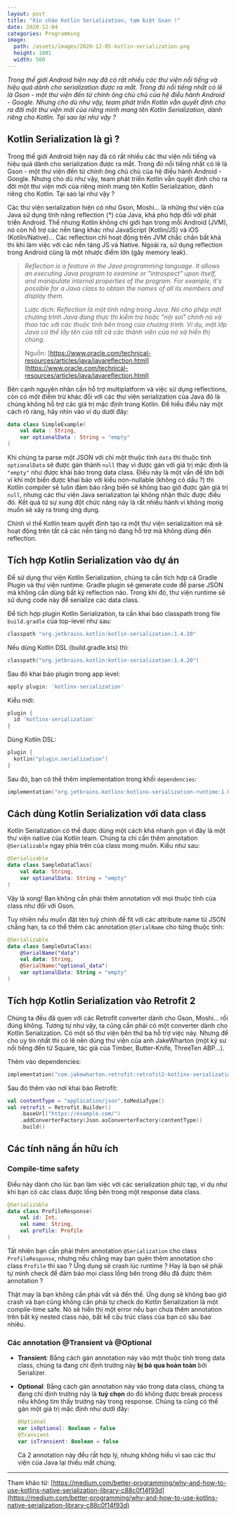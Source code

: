 ```yaml
---
layout: post
title: "Xin chào Kotlin Serialization, tạm biệt Gson !"
date: 2020-12-04
categories: Programming
image:
  path: /assets/images/2020-12-05-kotlin-serialization.png
  height: 1001
  width: 500
---
```


*Trong thế giới Android hiện nay đã có rất nhiều các thư viện nổi tiếng và hiệu quả dành cho serialization được ra mắt. Trong đó nổi tiếng nhất có lẽ là Gson - một thư viện đến từ chính ông chủ chủ của hệ điều hành Android - Google. Nhưng cho dù như vậy, team phát triển Kotlin vẫn quyết định cho ra đời một thư viện mới của riêng mình mang tên Kotlin Serialization, dành riêng cho Kotlin. Tại sao lại như vậy ?*

## Kotlin Serialization là gì ?

Trong thế giới Android hiện nay đã có rất nhiều các thư viện nổi tiếng và hiệu quả dành cho serialization được ra mắt. Trong đó nổi tiếng nhất có lẽ là Gson - một thư viện đến từ chính ông chủ chủ của hệ điều hành Android - Google. Nhưng cho dù như vậy, team phát triển Kotlin vẫn quyết định cho ra đời một thư viện mới của riêng mình mang tên Kotlin Serialization, dành riêng cho Kotlin. Tại sao lại như vậy ?

Các thư viện serialization hiện có như Gson, Moshi... là những thư viện của Java sử dụng tính năng reflection (*) của Java, khá phù hợp đối với phát triển Android. Thế nhưng Kotlin không chỉ giới hạn trong mỗi Android (JVM), nó còn hỗ trợ các nền tảng khác như JavaScript (Kotlin/JS) và iOS (Kotlin/Native)... Các reflection chỉ hoạt động trên JVM chắc chắn bất khả thi khi làm việc với các nền tảng JS và Native. Ngoài ra, sử dụng reflection trong Android cũng là một nhược điểm lớn (gây memory leak).

> *Reflection is a feature in the Java programming language. It allows an executing Java program to examine or "introspect" upon itself, and manipulate internal properties of the program. For example, it's possible for a Java class to obtain the names of all its members and display them.*
>
> Lược dịch: *Reflection là một tính năng trong Java. Nó cho phép một chương trình Java đang thực thi kiểm tra hoặc "nội soi" chính nó và thao tác với các thuộc tính bên trong của chương trình. Ví dụ, một lớp Java có thể lấy tên của tất cả các thành viên của nó và hiển thị chúng.*
>
> Nguồn: [https://www.oracle.com/technical-resources/articles/java/javareflection.html](https://www.oracle.com/technical-resources/articles/java/javareflection.html)

Bên cạnh nguyên nhân cần hỗ trợ multiplatform và việc sử dụng reflections, còn có một điểm trừ khác đối với các thư viện serialization của Java đó là chúng không hỗ trợ các giá trị mặc định trong Kotlin. Để hiểu điều này một cách rõ ràng, hãy nhìn vào ví dụ dưới đây:

```kotlin
data class SimpleExample(
    val data : String,
    var optionalData : String = "empty"
)
```

Khi chúng ta parse một JSON với chỉ một thuộc tính `data` thì thuộc tính `optionalData` sẽ được gán thành `null` thay vì được gán với giá trị mặc định là `"empty"` như được khái báo trong data class. Điều này là một vấn đề lớn bởi vì khi một biến được khai báo với kiểu non-nullable (không có dấu ?) thì Kotlin compiler sẽ luôn đảm bảo rằng biến sẽ không bao giờ được gán giá trị `null`, nhưng các thư viện Java serialization lại không nhận thức được điều đó. Kết quả từ sự xung đột chức năng này là rất nhiều hành vi không mong muốn sẽ xảy ra trong ứng dụng.

Chính vì thế Kotlin team quyết định tạo ra một thư viện serializaition mà sẽ hoạt động trên tất cả các nền tảng nó đang hỗ trợ mà không dùng đến reflection.

## Tích hợp Kotlin Serialization vào dự án

Để sử dụng thư viện Kotlin Serialization, chúng ta cần tích hợp cả Gradle Plugin và thư viện runtime. Gradle plugin sẽ generate code để parse JSON mà không cần dùng bất kỳ reflection nào. Trong khi đó, thư viện runtime sẽ sử dụng code này để serialize các data class.

Để tích hợp plugin Kotlin Serialization, ta cần khai báo classpath trong file `build.gradle` của top-level như sau:

```groovy
classpath "org.jetbrains.kotlin:kotlin-serialization:1.4.20"
```

Nếu dùng Kotlin DSL (build.gradle.kts) thì:

```kotlin
classpath("org.jetbrains.kotlin:kotlin-serialization:1.4.20")
```

Sau đó khai báo plugin trong app level:

```groovy
apply plugin: 'kotlinx-serialization'
```

Kiểu mới:

```groovy
plugin {
  id 'kotlinx-serialization'
}
```

Dùng Kotlin DSL:

```kotlin
plugin {
  kotlin("plugin.serialization")
}
```

Sau đó, bạn có thể thêm implementation trong khối `dependencies`:

```kotlin
implementation("org.jetbrains.kotlinx:kotlinx-serialization-runtime:1.0.1")
```

## Cách dùng Kotlin Serialization với data class

Kotlin Serialization có thể được dùng một cách khá nhanh gọn vì đây là một thư viện native của Kotlin team. Chúng ta chỉ cần thêm annotation `@Serializable` ngay phía trên của class mong muốn. Kiểu như sau:

```kotlin
@Serializable
data class SampleDataClass(
    val data: String,
    var optionalData: String = "empty"
)
```

Vậy là xong! Bạn không cần phải thêm annotation với mọi thuộc tính của class như đối với Gson.

Tuy nhiên nếu muốn đặt tên tuỳ chỉnh để fit với các attribute name từ JSON chẳng hạn, ta có thể thêm các annotation `@SerialName` cho từng thuộc tính:

```kotlin
@Serializable
data class SampleDataClass(
    @SerialName("data")
    val data: String,
    @SerialName("optional_data")
    var optionalData: String = "empty"
)
```

## Tích hợp Kotlin Serialization vào Retrofit 2

Chúng ta đều đã quen với các Retrofit converter dành cho Gson, Moshi... rồi đúng không. Tương tự như vậy, ta cũng cần phải có một converter dành cho Kotlin Serialization. Có một số thư viện bên thứ ba hỗ trợ việc này. Nhưng để cho uy tín nhất thì có lẽ nên dùng thư viện của anh JakeWharton (một kỹ sư nổi tiếng đến từ Square, tác giả của Timber, Butter-Knife, ThreeTen ABP...).

Thêm vào dependencies:

```kotlin
implementation("com.jakewharton.retrofit:retrofit2-kotlinx-serialization-converter:0.8.0")
```

Sau đó thêm vào nơi khai báo Retrofit:

```kotlin
val contentType = "application/json".toMediaType()
val retrofit = Retrofit.Builder()
    .baseUrl("https://example.com/")
    .addConverterFactory(Json.asConverterFactory(contentType))
    .build()
```

## Các tính năng ẩn hữu ích

### Compile-time safety

Điều này dành cho lúc bạn làm việc với các serialization phức tạp, ví dụ như khi bạn có các class được lồng bên trong một response data class.

```kotlin
@Serializable
data class ProfileResponse(
    val id: Int,
    val name: String,
    val profile: Profile
)
```

Tất nhiên bạn cần phải thêm annotation `@Serialization` cho class `ProfileResponse`, nhưng nếu chẳng may bạn quên thêm annotation cho class `Profile` thì sao ? Ứng dụng sẽ crash lúc runtime ? Hay là bạn sẽ phải tự mình check để đảm bảo mọi class lồng bên trong đều đã được thêm annotation ?

Thật may là bạn không cần phải vất vả đến thế. Ứng dụng sẽ không bao giờ crash và bạn cũng không cần phải tự check do Kotlin Serialization là một compile-time safe. Nó sẽ hiển thị một error nếu bạn chưa thêm annotation trên bất kỳ nested class nào, bất kể cấu trúc class của bạn có sâu bao nhiêu.

### Các annotation @Transient và @Optional

- **Transient**: Bằng cách gán annotation này vào một thuộc tính trong data class, chúng ta đang chỉ định trường này **bị bỏ qua hoàn toàn** bởi Serializer.

- **Optional**: Bằng cách gán annotation này vào trong data class, chúng ta đang chỉ định trường này là **tuỳ chọn** do đó không được break process nếu không tìm thấy trường này trong response. Chúng ta cũng có thể gán một giá trị mặc định như dưới đây:

  ```kotlin
  @Optional
  var isOptional: Boolean = false
  @Transient
  var isTransient: Boolean = false
  ```

  Cả 2 annotation này đều rất hợp lý, nhưng không hiểu vì sao các thư viện của Java lại thiếu mất chúng.

---

Tham khảo từ: [https://medium.com/better-programming/why-and-how-to-use-kotlins-native-serialization-library-c88c0f14f93d](https://medium.com/better-programming/why-and-how-to-use-kotlins-native-serialization-library-c88c0f14f93d)